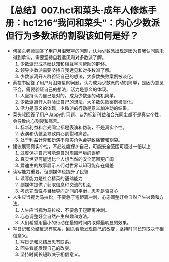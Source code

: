 # 【总结】007.hct和菜头·成年人修炼手册：hc1216“我问和菜头”：内心少数派但行为多数派的割裂该如何是好？

-   何菜头老师回答了用户月泪繁星的问题，认为少数派出现是因为自我认同感未得到承认，需要坚持自我远见和对多数派了解。
    1.  少数派形成基础认知和相互学习帮助的群体。
    2.  领导少数派需要坚持自我远见和对多数派了解。
    3.  少数派离开人群验证自己的想法，大多数失败案例被淡化。
-   蔡投书回答了用户月泪繁星的问题，认为成为少数派的动机简单，是因为意见不合，需要验证自己的想法，活力是意义的体现。
    1.  人坚持认为自己是对的，成为少数派的动机简单。
    2.  少数派离开人群验证自己的想法，大多数失败案例被淡化。
    3.  活力是意义的体现，少数派的行动是意义加冲动的结果。
-   菜头叔回答了用户Jappy的问题，认为标新利益和合光同尘都不是真实个性，会导致内心割裂和痛苦。
    1.  标新利益和合光同尘都是表演和伪装，不是真实个性。
    2.  表演和伪装会导致内心割裂和痛苦。
    3.  处于利益计算和扮演不真实角色会导致痛苦和割裂。
-   建议展现真实个性，不必过度保护自己，可能安全范围可超过一倍以上
    1.  过度保护自己可能源自对周围环境的误解
    2.  真实世界可能远比个人想当然的安全范围更广阔
    3.  爱迪生的故事启示人们对世界认知可能存在偏差
-   读写能力重要，但副媒体也提升了民智
    1.  读写能力是社会精英的基础能力
    2.  副媒体提供了获取信息和交流的机会
    3.  考虑完备性与目标导向之间的平衡，思考是否贪心
-   人生应当视为马拉松，不要急于短距离冲刺，心态调整好会自然产生兴趣和方法。
    1.  人生应当视为马拉松，不要急于短距离冲刺。
    2.  心态调整好会自然产生兴趣和方法。
    3.  人们希望用最小的行动在最短时间内取得最明显的效果。
-   写日记和总结反思有联系，回头看能发现自己的改变，坚持时间长短取决于相信意义。
    1.  写日记和总结反思有联系。
    2.  回头看能发现自己的改变。
    3.  坚持时间长短取决于相信意义。